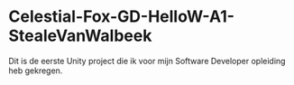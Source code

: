 # Celestial-Fox-GD-HelloW-A1-StealeVanWalbeek
Dit is de eerste Unity project die ik voor mijn Software Developer opleiding heb gekregen.